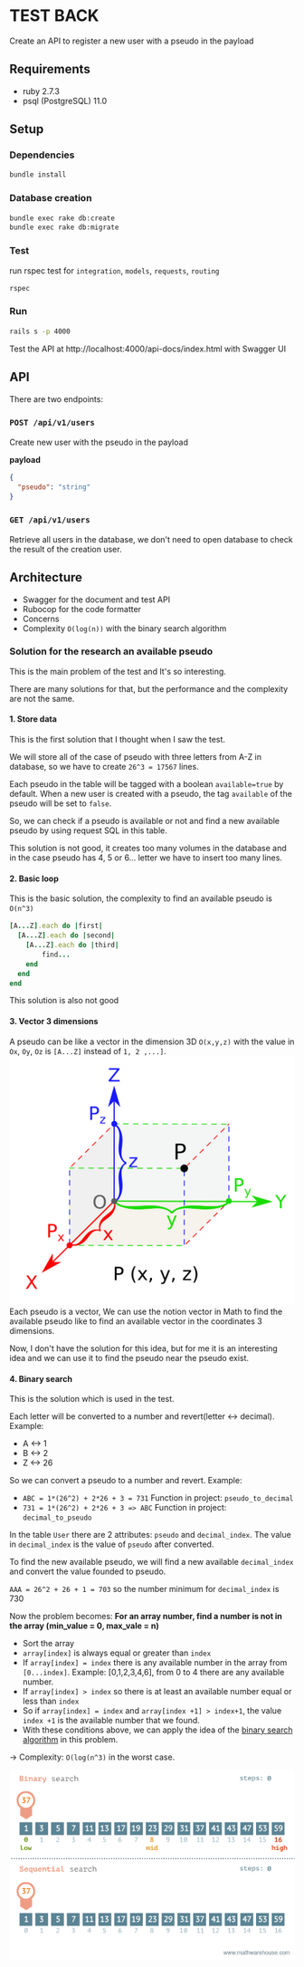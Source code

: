 # TEST BACK

Create an API to register a new user with a pseudo in the payload

## Requirements  
* ruby 2.7.3  
* psql (PostgreSQL) 11.0  

## Setup
### Dependencies

```bash  
bundle install  
```  
### Database creation  
  
```bash  
bundle exec rake db:create  
bundle exec rake db:migrate  
```  

### Test
run rspec test for `integration`, `models`, `requests`, `routing`
```bash  
rspec
```  

### Run

```bash  
rails s -p 4000
```  

Test the API at http://localhost:4000/api-docs/index.html with Swagger UI

## API
There are two endpoints:

### `POST /api/v1/users`
Create new user with the pseudo in the payload

**payload**

```json
{
  "pseudo": "string"
}
```

### `GET /api/v1/users`
Retrieve all users in the database, we don't need to open database to check the result of the creation user.

## Architecture
- Swagger for the document and test API
- Rubocop for the code formatter
- Concerns
- Complexity `O(log(n))` with the binary search algorithm

### Solution for the research an available pseudo
This is the main problem of the test and It's so interesting.

There are many solutions for that, but the performance and the complexity are not the same.

#### 1. Store data

This is the first solution that I thought when I saw the test.

We will store all of the case of pseudo with three letters from A-Z in database, so we have to create `26^3 = 17567` lines.

Each pseudo in the table will be tagged with a boolean `available=true` by default. When a new user is created with a pseudo, the tag `available` of the pseudo will be set to `false`.

So, we can check if a pseudo is available or not and find a new available pseudo by using request SQL in this table.

This solution is not good, it creates too many volumes in the database and in the case pseudo has 4, 5 or 6... letter we have to insert too many lines.

#### 2. Basic loop

This is the basic solution, the complexity to find an available pseudo is `O(n^3)` 

```ruby
[A...Z].each do |first|
  [A...Z].each do |second|
    [A...Z].each do |third|
        find...
    end
  end
end
```
This solution is also not good

#### 3. Vector 3 dimensions

A pseudo can be like a vector in the dimension 3D `O(x,y,z)` with the value in `Ox`, `Oy`, `Oz` is `[A...Z]` instead of `1, 2 ,...]`.
![vector](./vendor/readme_img/vertor.png)  
Each pseudo is a vector, We can use the notion vector in Math to find the available pseudo like to find an available vector in the coordinates 3 dimensions.

Now, I don't have the solution for this idea, but for me it is an interesting idea and we can use it to find the pseudo near the pseudo exist.

#### 4. Binary search

This is the solution which is used in the test.

Each letter will be converted to a number and revert(letter <-> decimal). Example:

- A <-> 1
- B <-> 2
- Z <-> 26

So we can convert a pseudo to a number and revert. Example:

- `ABC = 1*(26^2) + 2*26 + 3 = 731` Function in project: `pseudo_to_decimal`
- `731 = 1*(26^2) + 2*26 + 3 => ABC` Function in project: `decimal_to_pseudo`

In the table `User` there are 2 attributes: `pseudo` and `decimal_index`. The value in `decimal_index` is the value of `pseudo` after converted.

To find the new available pseudo, we will find a new available `decimal_index` and convert the value founded to pseudo.

`AAA = 26^2 + 26 + 1 = 703` so the number minimum for `decimal_index` is 730

Now the problem becomes: **For an array number, find a number is not in the array (min_value = 0, max_vale = n)**

- Sort the array
- `array[index]` is always equal or greater than `index`
- If `array[index] = index` there is any available number in the array from `[0...index]`. Example: [0,1,2,3,4,6], from 0 to 4 there are any available number.
- If `array[index] > index` so there is at least an available number equal or less than `index`
- So if `array[index] = index` and `array[index +1] > index+1`, the value `index +1` is the available number that we found.
- With these conditions above, we can apply the idea of the [binary search algorithm](https://en.wikipedia.org/wiki/Binary_search_algorithm) in this problem.

-> Complexity: `O(log(n^3)` in the worst case.

![binary_search](./vendor/readme_img/binary_search.gif)